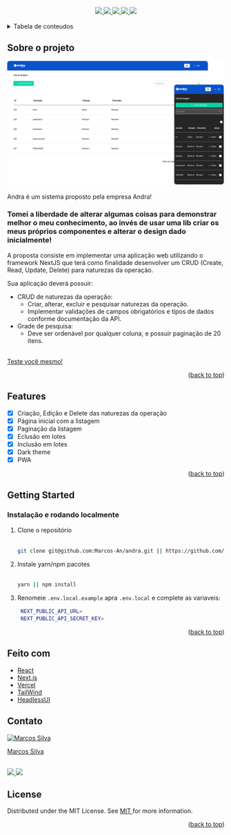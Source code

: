 <div id="top"></div>

<div align="center">
   <a href="#">
      <img src="https://img.shields.io/badge/TypeScript-007ACC?style=for-the-badge&logo=typescript&logoColor=white" /> 
  </a>
   <a href="#">
      <img src="https://img.shields.io/badge/next.js-000000?style=for-the-badge&logo=nextdotjs&logoColor=white" />    
   </a>
   <a href="#">
     <img src="https://img.shields.io/badge/Tailwind_CSS-38B2AC?style=for-the-badge&logo=tailwind-css&logoColor=white" />
   </a> 
   <a href="#">
      <img src="https://img.shields.io/badge/Vercel-000000?style=for-the-badge&logo=vercel&logoColor=white" />
   </a>
   <a href="https://www.linkedin.com/in/marcos-antonio-579370160/" target="_blank">
      <img src="https://img.shields.io/badge/LinkedIn-0077B5?style=for-the-badge&logo=linkedin&logoColor=white" />
    </a>
</div>
<br/>
 
<!-- TABLE OF CONTENTS -->
<details>
  <summary>Tabela de conteudos</summary>
  <ol>
    <li>
      <a href="#sobre-o-projeto">Sobre o projeto</a> 
    </li>
    <li><a href="#features">Features</a></li> 
    <li>
      <a href="#getting-started">Getting Started</a> 
    </li>  
    <li><a href="#feito-com">Feito com</a></li>
    <li><a href="#contato">Contato</a></li> 
    <li><a href="#license">Lisence</a></li> 
  </ol>
</details>

<!-- SOBRE O PROJETO -->

## Sobre o projeto

<a href="https://andra.vercel.app/" target="_blank">
  <img src="public/images/screen.png" alt="screen">
</a> 

Andra é um sistema proposto pela empresa Andra!

  
### Tomei a liberdade de alterar algumas coisas para demonstrar melhor o meu conhecimento, ao invés de usar uma lib criar os meus próprios componentes e alterar o design dado inicialmente! 
  
A proposta consiste em implementar uma aplicação web utilizando o framework NextJS que terá como finalidade desenvolver um CRUD (Create, Read, Update, Delete) para naturezas da operação.

Sua aplicação deverá possuir:

- CRUD de naturezas da operação:
  - Criar, alterar, excluir e pesquisar naturezas da operação.
  - Implementar validações de campos obrigatórios e tipos de dados conforme documentação da API.
- Grade de pesquisa:
  - Deve ser ordenável por qualquer coluna, e possuir paginação de 20 itens.
<br>
<a href="https://andra.vercel.app/" target="_blank">
  Teste você mesmo!
</a>

  
<p align="right">(<a href="#top">back to top</a>)</p>


<!-- FEATURES -->

## Features

- [x] Criação, Edição e Delete das naturezas da operação 
- [x] Página inicial com a listagem
- [x] Paginação da listagem
- [x] Eclusão em lotes 
- [x] Inclusão em lotes
- [x] Dark theme
- [x] PWA

<p align="right">(<a href="#top">back to top</a>)</p>


<!-- GETTING STARTED -->

## Getting Started

### Instalação e rodando localmente
 
1. Clone o repositório
   ```bash
   
   git clone git@github.com:Marcos-An/andra.git || https://github.com/Marcos-An/andra.git
   
   ```
2. Instale yarn/npm pacotes
   ```bash
   
   yarn || npm install 
   
   ```
3. Renomeie `.env.local.example` apra `.env.local` e complete as variaveis:
   ```bash
    NEXT_PUBLIC_API_URL=
    NEXT_PUBLIC_API_SECRET_KEY=
   ```
   

<p align="right">(<a href="#top">back to top</a>)</p>
 

<!-- FEITO COM -->

## Feito com

-   [React](https://pt-br.reactjs.org/)
-   [Next.js](https://nextjs.org/)
-   [Vercel](https://vercel.com) 
-   [TailWind](https://tailwindcss.com) 
-   [HeadlessUI](https://headlessui.com/)


<!-- CONTATO -->

## Contato
<a href="https://www.linkedin.com/in/marcos-antonio-579370160/" target="_blank">
  <img src="https://avatars.githubusercontent.com/u/42773135?v=4" width="100px" alt="Marcos Silva"/>
  <p>Marcos Silva</p>
</a>
<br /> 
<div >
     <a href="https://www.linkedin.com/in/marcos-antonio-579370160/" target="_blank">
      <img src="https://img.shields.io/badge/LinkedIn-0077B5?style=for-the-badge&logo=linkedin&logoColor=white" />
    </a>
   <a href="mailto:marcos.silva.0556@gmail.com" target="_blank">
      <img src="https://img.shields.io/badge/Gmail-D14836?style=for-the-badge&logo=gmail&logoColor=white" />
    </a>

</div> 

<!-- LICENSE -->

## License

Distributed under the MIT License. See <a href="https://github.com/Marcos-An/noemia/blob/main/LICENSE" target="_blank"> MIT </a> for more information.

<p align="right">(<a href="#top">back to top</a>)</p>


